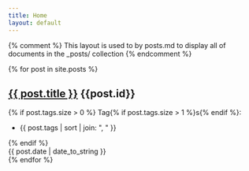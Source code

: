 ```yaml
---
title: Home
layout: default
---
```

{% comment %}
	This layout is used to by posts.md to display all of documents in
	the _posts/ collection
{% endcomment %}

{% for post in site.posts %}
<article id="post-2" class="blog-item-holder">
                        <div class="entry-content relative">
                            <div class="content-1170 center-relative">
                                <h2 class="entry-title">
                                    <a href="{{ post.remote_url }}" target="_blank">{{ post.title }}</a> {{post.id}}
                                </h2>
                               {% if post.tags.size > 0 %}
  Tag{% if post.tags.size > 1 %}s{% endif %}: <div class="cat-links">
                                    <ul>
                                        <li>
                                            {{ post.tags | sort | join: ", " }}
                                        </li>
                                    </ul>
                                    {% endif %}
                                </div>
                                <div class="entry-date published">{{ post.date | date_to_string }}</div>
                                <div class="clear"></div>
                            </div>
                        </div>
                    </article>
                    {% endfor %}